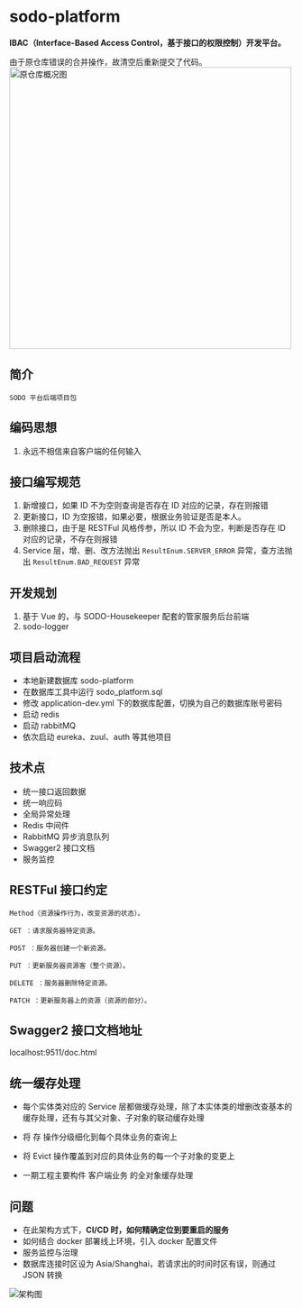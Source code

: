 # sodo-platform

**IBAC（Interface-Based Access Control，基于接口的权限控制）开发平台。**

由于原仓库错误的合并操作，故清空后重新提交了代码。
<img width="500" alt="原仓库概况图" src="https://images.gitee.com/uploads/images/2021/0813/163259_993d88d7_7701512.png">

## 简介

    SODO 平台后端项目包

## 编码思想

1. 永远不相信来自客户端的任何输入

## 接口编写规范

1. 新增接口，如果 ID 不为空则查询是否存在 ID 对应的记录，存在则报错
2. 更新接口，ID 为空报错，如果必要，根据业务验证是否是本人。
3. 删除接口，由于是 RESTFul 风格传参，所以 ID 不会为空，判断是否存在 ID 对应的记录，不存在则报错
4. Service 层，增、删、改方法抛出 `ResultEnum.SERVER_ERROR` 异常，查方法抛出 `ResultEnum.BAD_REQUEST` 异常

## 开发规划

1. 基于 Vue 的，与 SODO-Housekeeper 配套的管家服务后台前端
2. sodo-logger

## 项目启动流程

* 本地新建数据库 sodo-platform
* 在数据库工具中运行 sodo_platform.sql
* 修改 application-dev.yml 下的数据库配置，切换为自己的数据库账号密码
* 启动 redis
* 启动 rabbitMQ
* 依次启动 eureka、zuul、auth 等其他项目

## 技术点

* 统一接口返回数据
* 统一响应码
* 全局异常处理
* Redis 中间件
* RabbitMQ 异步消息队列
* Swagger2 接口文档
* 服务监控

## RESTFul 接口约定

    Method（资源操作行为，改变资源的状态）。
    
    GET ：请求服务器特定资源。
    
    POST ：服务器创建一个新资源。
    
    PUT ：更新服务器资源客（整个资源）。
    
    DELETE ：服务器删除特定资源。
    
    PATCH ：更新服务器上的资源（资源的部分）。

## Swagger2 接口文档地址

localhost:9511/doc.html

## 统一缓存处理

* 每个实体类对应的 Service 层都做缓存处理，除了本实体类的增删改查基本的缓存处理，还有与其父对象、子对象的联动缓存处理

* 将 存 操作分级细化到每个具体业务的查询上

* 将 Evict 操作覆盖到对应的具体业务的每一个子对象的变更上

* 一期工程主要构件 客户端业务 的全对象缓存处理

## 问题

* 在此架构方式下，**CI/CD 时，如何精确定位到要重启的服务**
* 如何结合 docker 部署线上环境，引入 docker 配置文件
* 服务监控与治理
* 数据库连接时区设为 Asia/Shanghai，若请求出的时间时区有误，则通过 JSON 转换

![架构图](https://images.gitee.com/uploads/images/2020/1202/142339_1892ebe6_7701512.jpeg "未命名文件.jpg")